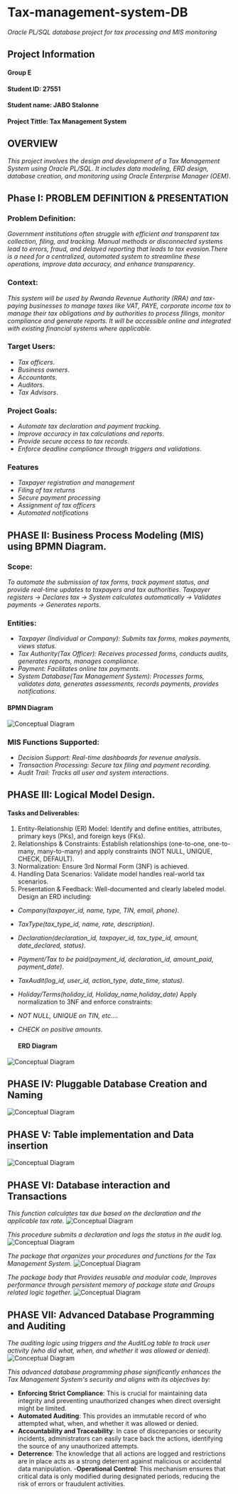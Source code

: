 # **Tax-management-system-DB**
*Oracle PL/SQL database project for tax processing and MIS monitoring*
## Project Information
#### Group E
#### Student ID: 27551
#### Student name: JABO Stalonne

#### Project Tittle: Tax Management System

## OVERVIEW
*This project involves the design and development of a Tax Management System using Oracle PL/SQL. It includes data modeling, ERD design, database creation, and monitoring using Oracle Enterprise Manager (OEM)*.

## Phase I: PROBLEM DEFINITION & PRESENTATION

### Problem Definition:
*Government institutions often struggle with efficient and transparent tax collection, filing, and tracking. Manual methods or disconnected systems lead to errors, fraud, and delayed reporting that leads to tax evasion.There is a need for a centralized, automated system to streamline these operations, improve data accuracy, and enhance transparency*.

### Context:
*This system will be used by Rwanda Revenue Authority (RRA) and tax-paying businesses to manage taxes like VAT, PAYE, corporate income tax to manage their tax obligations and by authorities to process filings, monitor compliance and generate reports. It will be accessible online and integrated with existing financial systems where applicable.*

### Target Users:

- *Tax officers*.
- *Business owners*.
- *Accountants*.
- *Auditors*.
- *Tax Advisors*.
  
### Project Goals:

- *Automate tax declaration and payment tracking*.
- *Improve accuracy in tax calculations and reports*.
- *Provide secure access to tax records*.
- *Enforce deadline compliance through triggers and validations*.
  
### Features
- *Taxpayer registration and management*
- *Filing of tax returns*
- *Secure payment processing*
- *Assignment of tax officers*
- *Automated notifications*
  
## PHASE II: Business Process Modeling (MIS) using BPMN Diagram.

### Scope:
*To automate the submission of tax forms, track payment status, and provide real-time updates to taxpayers and tax authorities*.
*Taxpayer registers → Declares tax → System calculates automatically → Validates payments → Generates reports*.

### Entities:
- *Taxpayer (Individual or Company): Submits tax forms, makes payments, views status*.
- *Tax Authority(Tax Officer): Receives processed forms, conducts audits, generates reports, manages compliance*.
- *Payment: Facilitates online tax payments*.
- *System Database(Tax Management System): Processes forms, validates data, generates assessments, records payments, provides notifications*.
  
#### BPMN Diagram

![Conceptual Diagram](https://github.com/Stalonne-Jabo/photos/blob/main/BPMN%20Diagram.png)

### MIS Functions Supported:
- *Decision Support: Real-time dashboards for revenue analysis*.
- *Transaction Processing: Secure tax filing and payment recording*.
- *Audit Trail: Tracks all user and system interactions*.
  
## PHASE III: Logical Model Design.

#### Tasks and Deliverables:

1. Entity-Relationship (ER) Model: Identify and define entities, attributes, primary keys (PKs), and foreign keys (FKs).
2. Relationships & Constraints: Establish relationships (one-to-one, one-to-many, many-to-many) and apply constraints (NOT NULL, UNIQUE, CHECK, DEFAULT).
3. Normalization: Ensure 3rd Normal Form (3NF) is achieved.
4. Handling Data Scenarios: Validate model handles real-world tax scenarios.
5. Presentation & Feedback: Well-documented and clearly labeled model.
Design an ERD including:
- *Company(taxpayer_id, name, type, TIN, email, phone)*.
- *TaxType(tax_type_id, name, rate, description)*.
- *Declaration(declaration_id, taxpayer_id, tax_type_id, amount, date_declared, status)*.
- *Payment/Tax to be paid(payment_id, declaration_id, amount_paid, payment_date)*.
- *TaxAudit(log_id, user_id, action_type, date_time, status)*.
- *Holiday/Terms(holiday_id, Holiday_name,holiday_date)*
Apply normalization to 3NF and enforce constraints:
- *NOT NULL, UNIQUE on TIN, etc....*
- *CHECK on positive amounts*.
  
  #### ERD Diagram
  
 ![Conceptual Diagram](https://github.com/Stalonne-Jabo/photos/blob/main/ERD%20Diagram.png)

## PHASE IV: Pluggable Database Creation and Naming

 ![Conceptual Diagram](https://github.com/Stalonne-Jabo/photos/blob/main/pluggable%20creation.jpg)

## PHASE V: Table implementation and Data insertion
![Conceptual Diagram](https://github.com/Stalonne-Jabo/photos/blob/main/table.jpg,https://github.com/Stalonne-Jabo/photos/blob/main/table1.jpg,)
## PHASE VI: Database interaction and Transactions
*This function calculates tax due based on the declaration and the applicable tax rate.*
![Conceptual Diagram](https://github.com/Stalonne-Jabo/photos/blob/main/function.jpg)

*This procedure submits a declaration and logs the status in the audit log.*
![Conceptual Diagram](https://github.com/Stalonne-Jabo/photos/blob/main/procedure.jpg)

*The package that organizes your procedures and functions for the Tax Management System.*
![Conceptual Diagram](https://github.com/Stalonne-Jabo/photos/blob/main/pkg.jpg)

*The package body that Provides reusable and modular code, Improves performance through persistent memory of package state and Groups related logic together.*
![Conceptual Diagram](https://github.com/Stalonne-Jabo/photos/blob/main/pkg%20body.jpg,https://github.com/Stalonne-Jabo/photos/blob/main/body.jpg)

## PHASE VII: Advanced Database Programming and Auditing
*The auditing logic using triggers and the AuditLog table to track user activity (who did what, when, and whether it was allowed or denied).*
![Conceptual Diagram](https://github.com/Stalonne-Jabo/photos/blob/main/trg.jpg)

*This advanced database programming phase significantly enhances the Tax Management System's security and aligns with its objectives by:*

- **Enforcing Strict Compliance**: This is crucial for maintaining data integrity and preventing unauthorized changes when direct oversight might be limited.
- **Automated Auditing**: This provides an immutable record of who attempted what, when, and whether it was allowed or denied.
- **Accountability and Traceability**: In case of discrepancies or security incidents, administrators can easily trace back the actions, identifying the source of any unauthorized attempts.
- **Deterrence**: The knowledge that all actions are logged and restrictions are in place acts as a strong deterrent against malicious or accidental data manipulation.
-**Operational Control**: This mechanism ensures that critical data is only modified during designated periods, reducing the risk of errors or fraudulent activities.

